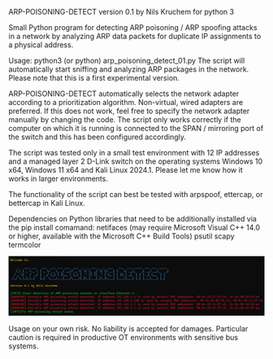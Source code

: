 ARP-POISONING-DETECT version 0.1 by Nils Kruchem for python 3

Small Python program for detecting ARP poisoning / ARP spoofing attacks in a network by analyzing ARP data packets for duplicate IP assignments to a physical address.

Usage: python3 (or python) arp_poisoning_detect_01.py
The script will automatically start sniffing and analyzing ARP packages in the network.
Please note that this is a first experimental version.

ARP-POISONING-DETECT automatically selects the network adapter according to a prioritization algorithm. Non-virtual, wired adapters are preferred. If this does not work, feel free to specify the network adapter manually by changing the code.
The script only works correctly if the computer on which it is running is connected to the SPAN / mirroring port of the switch and this has been configured accordingly.

The script was tested only in a small test environment with 12 IP addresses and a managed layer 2 D-Link switch on the operating systems Windows 10 x64, Windows 11 x64 and Kali Linux 2024.1.
Please let me know how it works in larger environments.

The functionality of the script can best be tested with arpspoof, ettercap, or bettercap in Kali Linux.

Dependencies on Python libraries that need to be additionally installed via the pip install comamand:
netifaces (may require Microsoft Visual C++ 14.0 or higher, available with the Microsoft C++ Build Tools)
psutil
scapy
termcolor

![Detection of an ARP poisoning attack with ettercap after re-arping the targets.](arp_poisoning_detect_01_screenshot.jpg)

Usage on your own risk.
No liability is accepted for damages.
Particular caution is required in productive OT environments with sensitive bus systems.

